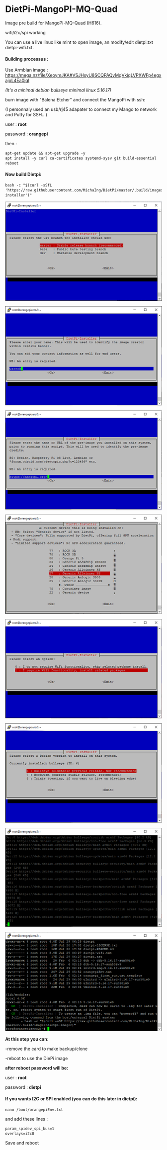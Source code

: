# DietPi-MangoPI-MQ-Quad 


Image pre build for MangoPi-MQ-Quad (H616).

wifi/i2c/spi working

You can use a live linux like mint to open image, an modify/edit dietpi.txt dietpi-wifi.txt.


#### Building processus :

Use Armbian image : https://mega.nz/file/XeoymJKA#VSJHsyU8SCQPAQvMqVkiqLVPXWFp4egxajoL4Ea0jqI

*(It's a minimal debian bullseye minimal linux 5.16.17)*

burn image with "Balena Etcher" and connect the MangoPi with ssh:

(I personnaly used an usb/rj45 adapater to connect my Mango to network and Putty for SSH...)

user : **root**

password : **orangepi**

then :

```
apt-get update && apt-get upgrade -y
apt install -y curl ca-certificates systemd-sysv git build-essential
reboot
```

#### Now build Dietpi:

```
bash -c "$(curl -sSfL 'https://raw.githubusercontent.com/MichaIng/DietPi/master/.build/images/dietpi-installer')"
```

![img1](https://raw.githubusercontent.com/wareck/DietPi-MangoPI-MQ-Quad/main/img/1.png)

![img2](https://raw.githubusercontent.com/wareck/DietPi-MangoPI-MQ-Quad/main/img/2.png)

![img3](https://raw.githubusercontent.com/wareck/DietPi-MangoPI-MQ-Quad/main/img/3.png)

![img4](https://raw.githubusercontent.com/wareck/DietPi-MangoPI-MQ-Quad/main/img/4.png)

![img5](https://raw.githubusercontent.com/wareck/DietPi-MangoPI-MQ-Quad/main/img/5.png)

![img6](https://raw.githubusercontent.com/wareck/DietPi-MangoPI-MQ-Quad/main/img/6.png)

![img7](https://raw.githubusercontent.com/wareck/DietPi-MangoPI-MQ-Quad/main/img/7.png)

![img8](https://raw.githubusercontent.com/wareck/DietPi-MangoPI-MQ-Quad/main/img/8.png)


**At this step you can:**

-remove the card to make backup/clone

-reboot to use the DiePi image


**after reboot password will be:**

user : **root**

password : **dietpi**


#### If you wants I2C or SPI enabled (you can do this later in dietpi):

```
nano /boot/orangepiEnv.txt
```

and add these lines :
```
param_spidev_spi_bus=1
overlays=i2c0
```

Save and reboot
